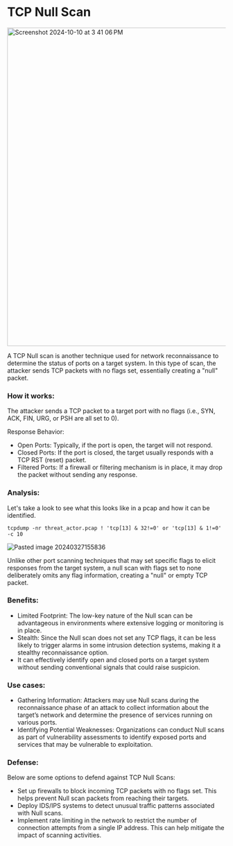 # TCP Null Scan

<img width="734" alt="Screenshot 2024-10-10 at 3 41 06 PM" src="https://github.com/user-attachments/assets/257f7da2-3ec2-4fda-a6b6-aa8e9c5e6af3">

A TCP Null scan is another technique used for network reconnaissance to determine the status of ports on a target system. In this type of scan, the attacker sends TCP packets with no flags set, essentially creating a "null" packet.

### How it works:

The attacker sends a TCP packet to a target port with no flags (i.e., SYN, ACK, FIN, URG, or PSH are all set to 0).

Response Behavior:
+ Open Ports: Typically, if the port is open, the target will not respond.
+ Closed Ports: If the port is closed, the target usually responds with a TCP RST (reset) packet.
+ Filtered Ports: If a firewall or filtering mechanism is in place, it may drop the packet without sending any response.

### Analysis:

Let's take a look to see what this looks like in a pcap and how it can be identified. 

```
tcpdump -nr threat_actor.pcap ! 'tcp[13] & 32!=0' or 'tcp[13] & 1!=0' -c 10
```

![Pasted image 20240327155836](https://github.com/lm3nitro/Projects/assets/55665256/87b22a4a-5311-48c2-b4ce-18f3005eba0c)

Unlike other port scanning techniques that may set specific flags to elicit responses from the target system, a null scan with flags set to none deliberately omits any flag information, creating a "null" or empty TCP packet.

### Benefits:
+ Limited Footprint: The low-key nature of the Null scan can be advantageous in environments where extensive logging or monitoring is in place.
+ Stealth: Since the Null scan does not set any TCP flags, it can be less likely to trigger alarms in some intrusion detection systems, making it a stealthy reconnaissance option.
+ It can effectively identify open and closed ports on a target system without sending conventional signals that could raise suspicion.

### Use cases:

+ Gathering Information: Attackers may use Null scans during the reconnaissance phase of an attack to collect information about the target’s network and determine the presence of services running on various ports.
+ Identifying Potential Weaknesses: Organizations can conduct Null scans as part of vulnerability assessments to identify exposed ports and services that may be vulnerable to exploitation.
  
### Defense:

Below are some options to defend against TCP Null Scans:

+ Set up firewalls to block incoming TCP packets with no flags set. This helps prevent Null scan packets from reaching their targets.
+ Deploy IDS/IPS systems to detect unusual traffic patterns associated with Null scans.
+ Implement rate limiting in the network to restrict the number of connection attempts from a single IP address. This can help mitigate the impact of scanning activities.
